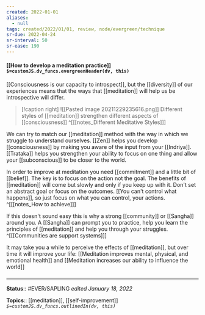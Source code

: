 ```yaml
---
created: 2022-01-01 
aliases:
  - null
tags: created/2022/01/01, review, node/evergreen/technique 
sr-due: 2022-04-24
sr-interval: 50
sr-ease: 190
---
```


#### [[How to develop a meditation practice]] `$=customJS.dv_funcs.evergreenHeader(dv, this)`

[[Consciousness is our capacity to introspect]], but the [[diversity]] of our experiences means that the ways that [[meditation]] will help us be introspective will differ.

> [!caption right]
>  ![[Pasted image 20211229235616.png]]
> Different styles of [[meditation]] strengthen different aspects of [[consciousness]]
^[[[notes_Different Meditative Styles]]]

We can try to match our [[meditation]] method with the way in which we struggle to understand ourselves. 
[[Zen]] helps you develop [[consciousness]] by making you aware of the input from your [[Indriya]].
[[Trataka]] helps you strengthen your ability to focus on one thing and allow your [[subconscious]] to be closer to the world.

In order to improve at meditation you need [[commitment]] and a little bit of [[belief]].
The key is to focus on the action not the goal.
The benefits of [[meditation]] will come but slowly and only if you keep up with it.
Don't set an abstract goal or focus on the outcomes.
[[You can't control what happens]], so just focus on what you can control, your actions.
^[[[notes_How to achieve]]]

If this doesn't sound easy this is why a strong [[community]] or [[Sangha]] around you.
A [[Sangha]] can prompt you to practice, help you learn the principles of [[meditation]] and help you through your struggles.
^[[[Communities are support systems]]]

It may take you a while to perceive the effects of [[meditation]], but over time it will improve your life:
[[Meditation improves mental, physical, and emotional health]]
and
[[Meditation increases our ability to influence the world]]

### <hr class="footnote"/>

**Status**:: #EVER/SAPLING 
*edited January 18, 2022*

**Topics**:: [[meditation]], [[self-improvement]]
*`$=customJS.dv_funcs.outlinedIn(dv, this)`*
